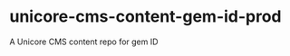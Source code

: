 unicore-cms-content-gem-id-prod
===============================

A Unicore CMS content repo for gem ID
